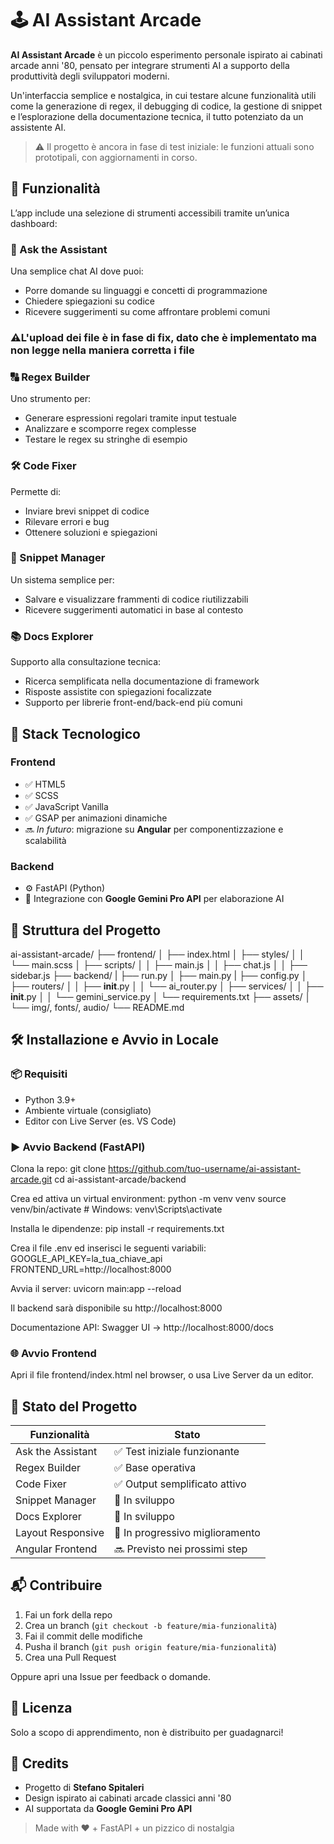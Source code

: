 # 🕹️ AI Assistant Arcade

**AI Assistant Arcade** è un piccolo esperimento personale ispirato ai cabinati arcade anni '80, pensato per integrare strumenti AI a supporto della produttività degli sviluppatori moderni.

Un'interfaccia semplice e nostalgica, in cui testare alcune funzionalità utili come la generazione di regex, il debugging di codice, la gestione di snippet e l’esplorazione della documentazione tecnica, il tutto potenziato da un assistente AI.

> ⚠️ Il progetto è ancora in fase di test iniziale: le funzioni attuali sono prototipali, con aggiornamenti in corso.

## 🎯 Funzionalità

L’app include una selezione di strumenti accessibili tramite un’unica dashboard:

### 🤖 Ask the Assistant
Una semplice chat AI dove puoi:
- Porre domande su linguaggi e concetti di programmazione
- Chiedere spiegazioni su codice
- Ricevere suggerimenti su come affrontare problemi comuni

### ⚠️L'upload dei file è in fase di fix, dato che è implementato ma non legge nella maniera corretta i file


### 🔠 Regex Builder
Uno strumento per:
- Generare espressioni regolari tramite input testuale
- Analizzare e scomporre regex complesse
- Testare le regex su stringhe di esempio

### 🛠️ Code Fixer
Permette di:
- Inviare brevi snippet di codice
- Rilevare errori e bug
- Ottenere soluzioni e spiegazioni

### 📁 Snippet Manager
Un sistema semplice per:
- Salvare e visualizzare frammenti di codice riutilizzabili
- Ricevere suggerimenti automatici in base al contesto

### 📚 Docs Explorer
Supporto alla consultazione tecnica:
- Ricerca semplificata nella documentazione di framework
- Risposte assistite con spiegazioni focalizzate
- Supporto per librerie front-end/back-end più comuni

## 🧠 Stack Tecnologico

### Frontend
- ✅ HTML5
- ✅ SCSS
- ✅ JavaScript Vanilla
- ✅ GSAP per animazioni dinamiche
- 🔜 *In futuro*: migrazione su **Angular** per componentizzazione e scalabilità

### Backend
- ⚙️ FastAPI (Python)
- 🔌 Integrazione con **Google Gemini Pro API** per elaborazione AI

## 📁 Struttura del Progetto

ai-assistant-arcade/
├── frontend/
│   ├── index.html
│   ├── styles/
│   │   └── main.scss
│   ├── scripts/
│   │   ├── main.js
│   │   ├── chat.js
│   │   ├── sidebar.js
├── backend/
|   ├── run.py
│   ├── main.py
|   ├── config.py
│   ├── routers/
│   │   ├── __init__.py
│   │   └── ai_router.py
│   ├── services/
│   │   ├── __init__.py
│   │   └── gemini_service.py
│   └── requirements.txt
├── assets/
│   └── img/, fonts/, audio/
└── README.md

## 🛠️ Installazione e Avvio in Locale

### 📦 Requisiti

- Python 3.9+
- Ambiente virtuale (consigliato)
- Editor con Live Server (es. VS Code)

### ▶️ Avvio Backend (FastAPI)

Clona la repo:
git clone https://github.com/tuo-username/ai-assistant-arcade.git
cd ai-assistant-arcade/backend

Crea ed attiva un virtual environment:
python -m venv venv
source venv/bin/activate  # Windows: venv\\Scripts\\activate

Installa le dipendenze:
pip install -r requirements.txt

Crea il file .env ed inserisci le seguenti variabili:
GOOGLE_API_KEY=la_tua_chiave_api
FRONTEND_URL=http://localhost:8000

Avvia il server:
uvicorn main:app --reload

Il backend sarà disponibile su http://localhost:8000

Documentazione API:
Swagger UI → http://localhost:8000/docs

### 🌐 Avvio Frontend

Apri il file frontend/index.html nel browser, o usa Live Server da un editor.

## 🔄 Stato del Progetto

| Funzionalità       | Stato                         |
|--------------------|-------------------------------|
| Ask the Assistant  | ✅ Test iniziale funzionante   |
| Regex Builder      | ✅ Base operativa              |
| Code Fixer         | ✅ Output semplificato attivo  |
| Snippet Manager    | 🧪 In sviluppo                 |
| Docs Explorer      | 🧪 In sviluppo                 |
| Layout Responsive  | 🚧 In progressivo miglioramento |
| Angular Frontend   | 🔜 Previsto nei prossimi step  |

## 📬 Contribuire

1. Fai un fork della repo
2. Crea un branch (`git checkout -b feature/mia-funzionalità`)
3. Fai il commit delle modifiche
4. Pusha il branch (`git push origin feature/mia-funzionalità`)
5. Crea una Pull Request

Oppure apri una Issue per feedback o domande.

## 📄 Licenza

Solo a scopo di apprendimento, non è distribuito per guadagnarci!

## 🙌 Credits

- Progetto di **Stefano Spitaleri**
- Design ispirato ai cabinati arcade classici anni '80
- AI supportata da **Google Gemini Pro API**

> Made with ❤️ + FastAPI + un pizzico di nostalgia

